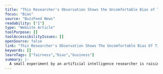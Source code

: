 ```yaml
---
title: "This Researcher's Observation Shows the Uncomfortable Bias of TikTok's Algorithm"
focus: "Bias"
source: "BuzzFeed News"
readability: ["I"]
type: "Website Article"
toolPurpose: []
toolAccessibilityIssues: []
openSource: false
link: "This Researcher's Observation Shows The Uncomfortable Bias Of TikTok's Algorithm https://www.buzzfeednews.com/article/laurenstrapagiel/tiktok-algorithim-racial-bias"
keywords: []
learnTags: ["fairness","bias","business"]
summary: |-
  A small experiment by an artificial intelligence researcher is raising questions about whether TikTok&#39;s algorithm is suggesting new creators to users based on the race and appearance of those creators.
---
```


